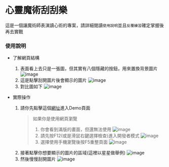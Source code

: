 # 心靈魔術刮刮樂

這是一個讓魔術師表演讀心術的專案，請詳細閱讀`使用說明`並且`反覆練習`確定掌握後再去實戰

### 使用說明
* 了解網頁結構
    1. 表面看上去只是一張圖，但其實有八個隱藏的按鈕，用來置換背景圖片
        ![image](/img/README/webText.png)
    2. 這是點擊刮開圖片後會顯示的圖片
        ![image](/img/README/webImg.png)
    3. 對比圖如下
        ![image](/img/README/webTansfer.png)

* 實際操作
    1. 請你先點擊這個[網址](https://dean9703111.github.io/mental_test_wipe/index.html)進入Demo頁面
        >如果你是使用網頁瀏覽
        >    1. 你會看到滿版的畫面，但還無法使用
        >        ![image](/img/README/webFull.png)
        >    2. 請先按F12(或是滑鼠右鍵選擇檢查)進入開發者模式
        >        ![image](/img/README/webDev.png)
        >    3. 選擇使用手機瀏覽後按F5重整頁面
        >        ![image](/img/README/webMobile.png)
    2. 接著點擊你想要顯示的圖片的區域(這裡以星星做舉例)
        ![image](/img/README/clickStar.png)
    3. 然後慢慢刮開圖片
        ![image](/img/README/scratchStar.png)